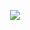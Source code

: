 <div align="center">
  <P>
       <img src="https://media1.tenor.com/m/dXtmfL8cy4AAAAAC/saw-david.gif"/>
    <p>
  
  


 
